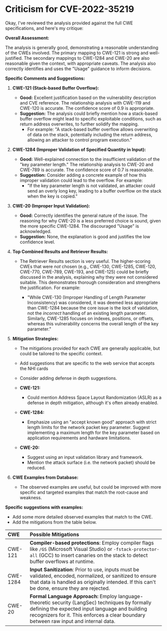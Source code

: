 # Criticism for CVE-2022-35219

Okay, I've reviewed the analysis provided against the full CWE specifications, and here's my critique:

**Overall Assessment:**

The analysis is generally good, demonstrating a reasonable understanding of the CWEs involved. The primary mapping to CWE-121 is strong and well-justified. The secondary mappings to CWE-1284 and CWE-20 are also reasonable given the context, with appropriate caveats. The analysis also correctly identifies and uses the "Usage" guidance to inform decisions.

**Specific Comments and Suggestions:**

1.  **CWE-121 (Stack-based Buffer Overflow):**

    *   **Good:** Excellent justification based on the vulnerability description and CVE reference. The relationship analysis with CWE-119 and CWE-120 is accurate. The confidence score of 0.9 is appropriate.
    *   **Suggestion:** The analysis could briefly mention how a stack-based buffer overflow might lead to specific exploitable conditions, such as return address overwrites, to further solidify the mapping.
        *   For example: "A stack-based buffer overflow allows overwriting of data on the stack, potentially including the return address, allowing an attacker to control program execution."

2.  **CWE-1284 (Improper Validation of Specified Quantity in Input):**

    *   **Good:** Well-explained connection to the insufficient validation of the "key parameter length." The relationship analysis to CWE-20 and CWE-789 is accurate. The confidence score of 0.7 is reasonable.
    *   **Suggestion:** Consider adding a concrete example of how this improper validation could lead to the overflow. For example:
        *   "If the key parameter length is not validated, an attacker could send an overly long key, leading to a buffer overflow on the stack when the key is copied."

3.  **CWE-20 (Improper Input Validation):**

    *   **Good:** Correctly identifies the general nature of the issue. The reasoning for why CWE-20 is a less preferred choice is sound, given the more specific CWE-1284. The discouraged "Usage" is acknowledged.
    *   **Suggestion:** None, the explanation is good and justifies the low confidence level.

4.  **Top Combined Results and Retriever Results:**

    *   The Retriever Results section is very useful. The higher-scoring CWEs that were *not* chosen (e.g., CWE-130, CWE-1285, CWE-120, CWE-770, CWE-789, CWE-193, and CWE-125) could be briefly discussed in the analysis, explaining why they were not considered suitable.  This demonstrates thorough consideration and strengthens the justification.  For example:

        *   "While CWE-130 (Improper Handling of Length Parameter Inconsistency) was considered, it was deemed less appropriate than CWE-1284 because the core issue is the *lack* of validation, not the *incorrect* handling of an existing length parameter. Similarly, CWE-1285 focuses on indexes, positions, or offsets, whereas this vulnerability concerns the overall length of the key parameter."

5.  **Mitigation Strategies:**

    * The mitigations provided for each CWE are generally applicable, but could be tailored to the specific context.
    * Add suggestions that are specific to the web service that accepts the NHI cards
    * Consider adding defense in depth suggestions.

    *   **CWE-121:**
        *   Could mention Address Space Layout Randomization (ASLR) as a defense in depth mitigation, although it's often already enabled.
    *   **CWE-1284:**
        *   Emphasize using an "accept known good" approach with strict length limits for the network packet key parameter. Suggest implementing a maximum length for the key parameter based on application requirements and hardware limitations.
    *   **CWE-20:**
        *   Suggest using an input validation library and framework.
        *   Mention the attack surface (i.e. the network packet) should be reduced.

6.  **CWE Examples from Database:**
    *   The observed examples are useful, but could be improved with more specific and targeted examples that match the root-cause and weakness.

**Specific suggestions with examples:**
* Add some more detailed observed examples that match to the CWE.
* Add the mitigations from the table below.

|CWE     |Possible Mitigations                                                                                                                                                                                            |
|:---------|:--------------------------------------------------------------------------------------------------------------------------------------------------------------------------------------------------------|
|CWE-121   |**Compiler-based protections**:  Employ compiler flags like `/GS` (Microsoft Visual Studio) or `-fstack-protector-all` (GCC) to insert canaries on the stack to detect buffer overflows at runtime.              |
|CWE-1284  |**Input Sanitization**: Prior to use, inputs must be validated, encoded, normalized, or sanitized to ensure that data is handled as originally intended. If this can't be done, ensure they are rejected.|
|CWE-20    |**Formal Language Approach:**   Employ language-theoretic security (LangSec) techniques by formally defining the expected input language and building recognizers for it. This enforces a clear boundary between raw input and internal data.            |